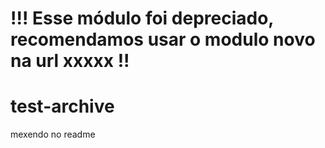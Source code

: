 # !!! Esse módulo foi depreciado, recomendamos usar o modulo novo na url xxxxx !!


# test-archive

mexendo no readme
